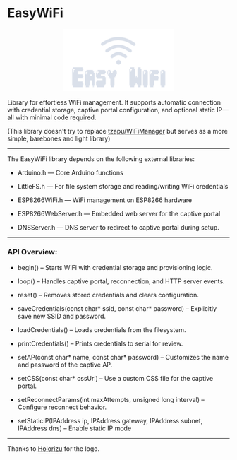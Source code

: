 # EasyWiFi
<p align="center">
    <img src="./docs/images/logo.png" alt="EasyWiFi Logo" width="250" border="0">
</p>
 Library for effortless WiFi management. It supports automatic connection with credential storage, captive portal configuration, and optional static IP—all with minimal code required.

(This library doesn't try to replace [tzapu/WiFiManager](https://github.com/tzapu/WiFiManager) but serves as a more simple, barebones and light library)



---
The EasyWiFi library depends on the following external libraries:

- Arduino.h — Core Arduino functions

- LittleFS.h — For file system storage and reading/writing WiFi credentials

- ESP8266WiFi.h — WiFi management on ESP8266 hardware

- ESP8266WebServer.h — Embedded web server for the captive portal

- DNSServer.h — DNS server to redirect to captive portal during setup.

--- 
### API Overview:
- begin() – Starts WiFi with credential storage and provisioning logic.

- loop() – Handles captive portal, reconnection, and HTTP server events.

- reset() – Removes stored credentials and clears configuration.

- saveCredentials(const char* ssid, const char* password) – Explicitly save new SSID and password.

- loadCredentials() – Loads credentials from the filesystem.

- printCredentials() – Prints credentials to serial for review.

- setAP(const char* name, const char* password) – Customizes the name and password of the captive AP.

- setCSS(const char* cssUrl) – Use a custom CSS file for the captive portal.

- setReconnectParams(int maxAttempts, unsigned long interval) – Configure reconnect behavior.

- setStaticIP(IPAddress ip, IPAddress gateway, IPAddress subnet, IPAddress dns) – Enable static IP mode

---
Thanks to [Holorizu](https://github.com/Holorizu) for the logo.